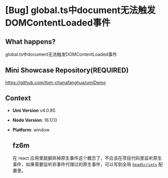 # [Bug] global.ts中document无法触发DOMContentLoaded事件

## What happens?

global.ts中document无法触发DOMContentLoaded事件

## Mini Showcase Repository(REQUIRED)

https://github.com/tom-chanafanghua/umiDemo

## Context

- **Umi Version** v4.0.85
- **Node Version**: 16.17.0
- **Platform**: window

  ## fz6m

  在 react 应用里就摒弃掉原生事件这个概念了，不应该在项目代码里监听原生事件，如果需要监听非事件代理过的原生事件，可以写到全局 [`headScripts`](https://umijs.org/docs/api/config#headscripts) 配置里。
